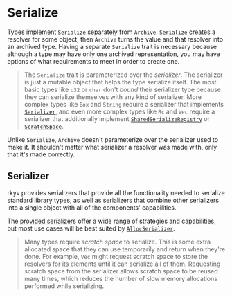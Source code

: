 # Serialize

Types implement [`Serialize`](https://docs.rs/rkyv/0.7.1/rkyv/trait.Serialize.html) separately from
`Archive`. `Serialize` creates a resolver for some object, then `Archive` turns the value and that
resolver into an archived type. Having a separate `Serialize` trait is necessary because although a
type may have only one archived representation, you may have options of what requirements to meet in
order to create one.

> The `Serialize` trait is parameterized over the *serializer*. The serializer is just a mutable
> object that helps the type serialize itself. The most basic types like `u32` or `char` don't
> *bound* their serializer type because they can serialize themselves with any kind of serializer.
> More complex types like `Box` and `String` require a serializer that implements
> [`Serializer`](https://docs.rs/rkyv/0.7.1/rkyv/ser/trait.Serializer.html), and even more complex
> types like `Rc` and `Vec` require a serializer that additionally implement
> [`SharedSerializeRegistry`](https://docs.rs/rkyv/0.7.1/rkyv/ser/trait.SharedSerializeRegistry.html)
> or [`ScratchSpace`](https://docs.rs/rkyv/0.7.1/rkyv/ser/trait.ScratchSpace.html).

Unlike `Serialize`, `Archive` doesn't parameterize over the serializer used to make it. It shouldn't
matter what serializer a resolver was made with, only that it's made correctly.

## Serializer

rkyv provides serializers that provide all the functionality needed to serialize standard library
types, as well as serializers that combine other serializers into a single object with all of the
components' capabilities.

The [provided serializers](https://docs.rs/rkyv/0.7.1/rkyv/ser/serializers/index.html) offer a wide
range of strategies and capabilities, but most use cases will be best suited by
[`AllocSerializer`](https://docs.rs/rkyv/0.7.1/rkyv/ser/serializers/type.AllocSerializer.html).

> Many types require *scratch space* to serialize. This is some extra allocated space that they can
> use temporarily and return when they're done. For example, `Vec` might request scratch space to
> store the resolvers for its elements until it can serialize all of them. Requesting scratch space
> from the serializer allows scratch space to be reused many times, which reduces the number of slow
> memory allocations performed while serializing.

